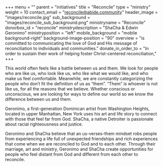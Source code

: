 +++
menu = ""
parent = "initiatives"
title = "Reconcile"
type = "ministry"
weight = 10
contact_email = "reconcile@abide.community"
header_image = "images/reconcile.jpg"
sub_background = "images/reconcile_sub_background.png"
ministryname = "Reconcile"
donorbox_id = "reconcile"
ministrydescription = "ShaCha & Edwin Geronimo"
ministryposition = "left"
mobile_background = "mobile background-right"
background-image-position = "90"
overview = "is committed to communicating the love of God and His message of reconciliation to individuals and communities."
donate_in_order_to = "In order to sustain their work of helping foster Christ-centered reconciliation,"
+++

This world often feels like a battle between us and them.  We look for people who are like us, who look like us, who like what we would like, and who make us feel comfortable.  Meanwhile, we are constantly categorizing the people who don’t fit the definition of us as “them”.  “Them” is whoever is not like us, for all the reasons that we believe.  Whether conscious or unconscious, we are looking for ways to define our world so we know the difference between us and them.

Geronimo, a first-generation Dominican artist from Washington Heights, located in upper Manhattan, New York uses his art and life story to connect with those that feel far from God.  ShaCha, a native Detroiter is passionate about racial righteousness and justice.

Geronimo and ShaCha believe that an us-verses-them mindset robs people from experiencing a life full of unexpected friendships and rich experiences that come when we are reconciled to God and to each other. Through their marriage, art and ministry, Geronimo and ShaCha create opportunities for people who feel distant from God and different from each other to reconcile.